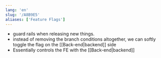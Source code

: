 ```yaml
---
lang: 'en'
slug: '/A8B9E5'
aliases: ['Feature Flags']
---
```


- guard rails when releasing new things.
- instead of removing the branch conditions altogether, we can softly toggle the flag on the [[Back-end|backend]] side
- Essentially controls the FE with the [[Back-end|backend]]
